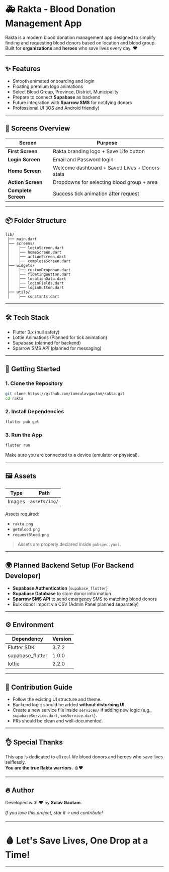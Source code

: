 # 🚑 Rakta - Blood Donation Management App

Rakta is a modern blood donation management app designed to simplify finding and requesting blood donors based on location and blood group.  
Built for **organizations** and **heroes** who save lives every day. ❤️

---

## ✨ Features

- Smooth animated onboarding and login
- Floating premium logo animations
- Select Blood Group, Province, District, Municipality
- Prepare to connect **Supabase** as backend
- Future integration with **Sparrow SMS** for notifying donors
- Professional UI (iOS and Android friendly)

---

## 📲 Screens Overview

| Screen              | Purpose                                        |
| ------------------- | ---------------------------------------------- |
| **First Screen**    | Rakta branding logo + Save Life button         |
| **Login Screen**    | Email and Password login                       |
| **Home Screen**     | Welcome dashboard + Saved Lives + Donors stats |
| **Action Screen**   | Dropdowns for selecting blood group + area     |
| **Complete Screen** | Success tick animation after request           |

---

## 📦 Folder Structure

```
lib/
 ├── main.dart
 ├── screens/
 │    ├── loginScreen.dart
 │    ├── homeScreen.dart
 │    ├── actionScreen.dart
 │    ├── completeScreen.dart
 ├── widgets/
 │    ├── customDropdown.dart
 │    ├── floatingButton.dart
 │    ├── locationData.dart
 │    ├── loginFields.dart
 │    ├── loginButton.dart
 ├── utils/
 │    ├── constants.dart
```

---

## 🛠 Tech Stack

- Flutter 3.x (null safety)
- Lottie Animations (Planned for tick animation)
- Supabase (planned for backend)
- Sparrow SMS API (planned for messaging)

---

## 🚀 Getting Started

### 1. Clone the Repository

```bash
git clone https://github.com/iamsulavgautam/rakta.git
cd rakta
```

### 2. Install Dependencies

```bash
flutter pub get
```

### 3. Run the App

```bash
flutter run
```

Make sure you are connected to a device (emulator or physical).

---

## 🖼 Assets

| Type   | Path          |
| ------ | ------------- |
| Images | `assets/img/` |

Assets required:

- `rakta.png`
- `getBlood.png`
- `requestBlood.png`

> Assets are properly declared inside `pubspec.yaml`.

---

## 🌍 Planned Backend Setup (For Backend Developer)

- **Supabase Authentication** (`supabase_flutter`)
- **Supabase Database** to store donor information
- **Sparrow SMS API** to send emergency SMS to matching blood donors
- Bulk donor import via CSV (Admin Panel planned separately)

---

## ⚙️ Environment

| Dependency       | Version |
| ---------------- | ------- |
| Flutter SDK      | 3.7.2   |
| supabase_flutter | 1.0.0   |
| lottie           | 2.2.0   |

---

## 📢 Contribution Guide

- Follow the existing UI structure and theme.
- Backend logic should be added **without disturbing UI**.
- Create a new service file inside `services/` if adding new logic (e.g., `supabaseService.dart`, `smsService.dart`).
- PRs should be clean and well-documented.

---

## 👌 Special Thanks

This app is dedicated to all real-life blood donors and heroes who save lives selflessly.  
**You are the true Rakta warriors.** 🩸❤️

---

## 🔥 Author

Developed with ❤️ by **Sulav Gautam**.

_If you love this project, star it ⭐ and contribute!_

---

# 🩸 Let's Save Lives, One Drop at a Time!

---
